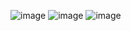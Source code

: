 ![image](https://github.com/AthosTelini/Exerc-cio-JavaScript-/assets/116104526/f2c39e67-f3ae-4f69-b0cf-c9a436b1863b)
![image](https://github.com/AthosTelini/Exerc-cio-JavaScript-/assets/116104526/e03fd7b9-f48a-4a75-ab67-d0ba57f5b90e)
![image](https://github.com/AthosTelini/Exerc-cio-JavaScript-/assets/116104526/695d57e0-12b7-4456-8b29-a35cf4105446)
